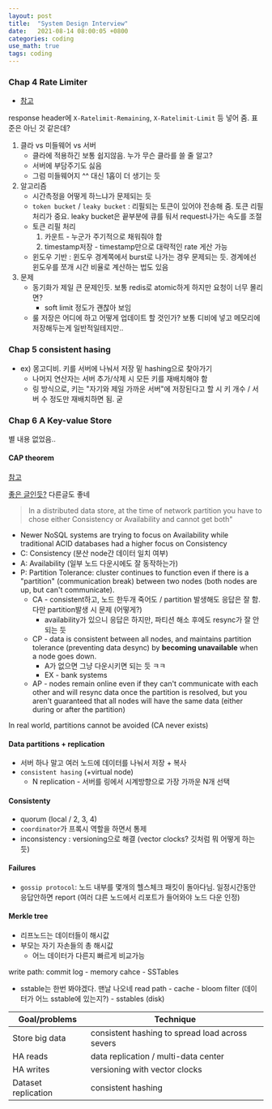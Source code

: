 ```yaml
---
layout: post
title:  "System Design Interview"
date:   2021-08-14 08:00:05 +0800
categories: coding
use_math: true
tags: coding
---
```



### Chap 4 Rate Limiter
- [참고](https://stripe.com/blog/rate-limiters)

response header에 `X-Ratelimit-Remaining`, `X-Ratelimit-Limit` 등 넣어 줌. 표준은 아닌 것 같은데?

1. 클라 vs 미들웨어 vs 서버
   - 클라에 적용하긴 보통 쉽지않음. 누가 무슨 클라를 쓸 줄 알고?
   - 서버에 부담주기도 싫음
   - 그럼 미들웨어지 ^^ 대신 1홉이 더 생기는 듯
2. 알고리즘
   - 시간측정을 어떻게 하느냐가 문제되는 듯
   - `token bucket` / `leaky bucket` : 리필되는 토큰이 있어야 전송해 줌. 토큰 리필 처리가 중요. leaky bucket은 끝부분에 큐를 둬서 request나가는 속도를 조절
   - 토큰 리필 처리
      1. 카운트 - 누군가 주기적으로 채워줘야 함
      2. timestamp저장 - timestamp만으로 대략적인 rate 게산 가능
   - 윈도우 기반 : 윈도우 경계쪽에서 burst로 나가는 경우 문제되는 듯. 경계에선 윈도우를 쪼개 시간 비율로 계산하는 법도 있음
3. 문제
   - 동기화가 제일 큰 문제인듯. 보통 redis로 atomic하게 하지만 요청이 너무 몰리면?
     - soft limit 정도가 괜찮아 보임
   - 룰 저장은 어디에 하고 어떻게 업데이트 할 것인가? 보통 디비에 넣고 메모리에 저장해두는게 일반적일테지만..



### Chap 5 consistent hasing
- ex) 몽고디비. 키를 서버에 나눠서 저장 밑 hashing으로 찾아가기
  - 나머지 연산자는 서버 추가/삭제 시 모든 키를 재배치해야 함
  - 링 방식으로, 키는 "자기와 제일 가까운 서버"에 저장된다고 할 시 키 개수 / 서버 수 정도만 재배치하면 됨. 굳


### Chap 6 A Key-value Store

별 내용 없었음..

#### CAP theorem

<a href="https://stackoverflow.com/questions/12346326/cap-theorem-availability-and-partition-tolerance" target="_blank">참고</a>

<a href="http://eincs.com/2013/07/misleading-and-truth-of-cap-theorem/" target="_blank">좋은 글인듯?</a> 다른글도 좋네

> In a distributed data store, at the time of network partition you have to chose either Consistency or Availability and cannot get both"
 
- Newer NoSQL systems are trying to focus on Availability while traditional ACID databases had a higher focus on Consistency
- C: Consistency (분산 node간 데이터 일치 여부)
- A: Availability (일부 노드 다운시에도 잘 동작하는가)
- P: Partition Tolerance: cluster continues to function even if there is a "partition" (communication break) between two nodes (both nodes are up, but can't communicate).
  - CA - consistent하고, 노드 한두개 죽어도 / partition 발생해도 응답은 잘 함. 다만 partition발생 시 문제 (어떻게?)
    - availability가 있으니 응답은 하지만, 파티션 해소 후에도 resync가 잘 안 되는 듯
  - CP - data is consistent between all nodes, and maintains partition tolerance (preventing data desync) by __becoming unavailable__ when a node goes down.
    - A가 없으면 그냥 다운시키면 되는 듯 ㅋㅋ
    - EX - bank systems
  - AP - nodes remain online even if they can't communicate with each other and will resync data once the partition is resolved, but you aren't guaranteed that all nodes will have the same data (either during or after the partition)

In real world, partitions cannot be avoided (CA never exists)


#### Data partitions + replication
- 서버 하나 말고 여러 노드에 데이터를 나눠서 저장 + 복사
- `consistent hasing` (+virtual node)
  - N replication - 서버를 링에서 시계방향으로 가장 가까운 N개 선택


#### Consistenty
- quorum (local / 2, 3, 4)
- `coordinator`가 프록시 역할을 하면서 통제
- inconsistency : versioning으로 해결 (vector clocks? 깃처럼 뭐 어떻게 하는 듯)


#### Failures
- `gossip protocol`: 노드 내부를 몇개의 헬스체크 패킷이 돌아다님. 일정시간동안 응답안하면 report (여러 댜른 노드에서 리포트가 들어와야 노드 다운 인정)

#### Merkle tree
- 리프노드는 데이터들이 해시값
- 부모는 자기 자손들의 총 해시값
  - 어느 데이터가 다른지 빠르게 비교가능

write path: commit log - memory cahce - SSTables
- sstable는 한번 봐야겠다. 맨날 나오네
read path - cache - bloom filter (데이터가 어느 sstable에 있는지?) - sstables (disk)



| Goal/problems       | Technique                                       |
| ------------------- | ----------------------------------------------- |
| Store big data      | consistent hashing to spread load across severs |
| HA reads            | data replication / multi-data center            |
| HA writes           | versioning with vector clocks                   |
| Dataset replication | consistent hashing                              |

